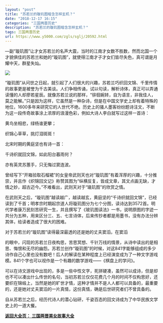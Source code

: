 ```yaml
---
layout: "post"
title: "苏若兰的璇玑图暗含怎样玄机？"
date: "2018-12-17 16:15"
categories: "三国两晋历史"
description: "苏若兰的璇玑图暗含怎样玄机？"
tags: 三国两晋历史
url: https://www.y5000.com/zgls/sglj/20592.html
---
```






—副“璇玑图”让才女苏若兰的名声大震，当时的江南才女数不胜数，然而北国一个才貌俱佳的苏若兰和她的“璇玑图”，就使得江南才子才女们皆尽失色，真可谓是月耀中天，群星失灿。

![](https://img.y5000.com/uploads/allimg/170502/6-1F5021044433S.jpg)

“璇玑图”从问世之日起，就引起了人们很大的兴趣，苏若兰巧织回文锦、千里传情的故事更是被誉为千古美谈。人们争相传诵，试以句读，解析诗体，真正可以弄通读懂的人却廖若星辰。就像苏若兰说的那样，“徘徊婉转，自为语言，非我佳人，莫之能解。”只是因为这样，它虽然是一种杂诗，但是在中国文学史上却有着特殊的地位，1600多年来研究它的人世代不绝。历史上的骚人墨客纷纷题诗注文，不断为这一段传奇故事涂上浓厚的浪漫色彩，例如大诗人李白就写过这样一首诗：

黄鸟坐相悲，绿杨谁更攀；

织锦心草草，挑灯泪斑斑！

北宋时期的黄庭坚也有诗一首：

千诗织就回文锦，如此阳台暮雨何？

亦有英灵苏蕙手，只无悔过窦连波。

曾经写下“开箱验取石榴裙”的女皇帝武则天也对“璇玑图”有着浑厚的兴趣，十分推崇，并且作《织锦回文记》称赞其图为“纵横反复，皆成文章，其文点画无缺，才情之妙，超古迈今。”不难看出，武则天对于“璏玑图”的欣赏之情。

在武则天之后，“璇玑图”越读越广，越读越玄，黄庭坚的“千诗织就回文锦”，已经读到了千首；明孝宗时期起宗道人将璇玑图分为七个分图，读诗达到3572首。明代学者康万民刻苦研究一生，并且撰写了《玻玑图读法》一书，说明原图的字迹一共分为五种，用来区分三、五、七言诗体，后来传抄者都是用墨书，没有办法分辨其体，给读者造成了很大的困难。

对于苏若兰的“璇玑图”读得最深最透的还是她的丈夫窦滔，在窦滔

的眼中，闪现的苏若兰日夜构思，苦思冥想、千针万线的情景，从诗中读出的是相思、悔恨和无尽的幽怨。苏若兰创作“璇玑图”的时候，对这841字能够组成的多少诗作自己心里也没有数吧！后人的解读在某种程度上已经演变成为了一种文字游戏模。841个字也可以视作是一个有趣的数学游戏——《棋盘上的学问》。

可以在诗文游戏中出现的，多是一些中性文字，死拼硬凑，虽然可以成诗，但是却也不可以凑出什么传世的名句，当初苏若兰仅仅花费几个月的时间不仅构思好，还要织在锦缎上，当然是她的旷世才情，这种才情并不是人人都可以具备的，最重要的，还是她对丈夫窦滔的一片真情，这份真情，确是后世研究者们不曾具备的。

自从苏若兰之后，经历代诗人的潜心钻研，千姿百态的回文诗成为了中华民族文学史上的一道大餐。

[**返回大全页：** **三国两晋美女故事大全**](https://www.y5000.com/zgls/sglj/19752.html)
